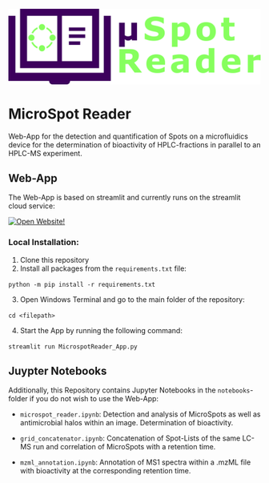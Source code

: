 ![image](assets/logo_uspotreader.png)

# MicroSpot Reader

Web-App for the detection and quantification of Spots on a microfluidics device for the determination of bioactivity of HPLC-fractions in parallel to an HPLC-MS experiment.


## Web-App

The Web-App is based on streamlit and currently runs on the streamlit cloud service:

[![Open Website!](https://static.streamlit.io/badges/streamlit_badge_black_white.svg)](https://uspotreader.streamlit.app/)

### Local Installation:

1. Clone this repository
2. Install all packages from the `requirements.txt` file:

`python -m pip install -r requirements.txt`

3. Open Windows Terminal and go to the main folder of the repository:

`cd <filepath>`

4. Start the App by running the following command:

`streamlit run MicrospotReader_App.py`


## Juypter Notebooks

Additionally, this Repository contains Jupyter Notebooks in the `notebooks`-folder if you do not wish to use the Web-App:

- `microspot_reader.ipynb`: Detection and analysis of MicroSpots as well as antimicrobial halos within an image. Determination of bioactivity.

- `grid_concatenator.ipynb`: Concatenation of Spot-Lists of the same LC-MS run and correlation of MicroSpots with a retention time.

- `mzml_annotation.ipynb`: Annotation of MS1 spectra within a .mzML file with bioactivity at the corresponding retention time.